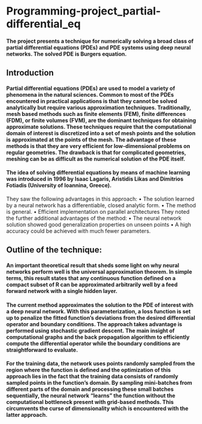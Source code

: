 # Programming-project_partial-differential_eq

#### The project presents a technique for numerically solving a broad class of partial differential equations (PDEs) and PDE systems using deep neural networks. The solved PDE is Burgers equation.

## Introduction
#### Partial differential equations (PDEs) are used to model a variety of phenomena in the natural sciences. Common to most of the PDEs encountered in practical applications is that they cannot be solved analytically but require various approximation techniques. Traditionally, mesh based methods such as finite elements (FEM), finite differences (FDM), or finite volumes (FVM), are the dominant techniques for obtaining approximate solutions. These techniques require that the computational domain of interest is discretized into a set of mesh points and the solution is approximated at the points of the mesh. The advantage of these methods is that they are very efficient for low-dimensional problems on regular geometries. The drawback is that for complicated geometries, meshing can be as difficult as the numerical solution of the PDE itself.  

#### The idea of solving differential equations by means of machine learning was introduced in 1996 by Isaac Lagaris, Aristidis Likas and Dimitrios Fotiadis (University of Ioannina, Greece).
They saw the following advantages in this approach: 
•	The solution learned by a neural network has a differentiable, closed analytic form.
•	The method is general.
•	Efficient implementation on parallel architectures 
They noted the further additional advantages of the method: 
•	The neural network solution showed good generalization properties on unseen points
•	A high accuracy could be achieved with much fewer parameters.

## Outline of the technique:

#### An important theoretical result that sheds some light on why neural networks perform well is the universal approximation theorem. In simple terms, this result states that any continuous function defined on a compact subset of R can be approximated arbitrarily well by a feed forward network with a single hidden layer. 
#### The current method approximates the solution to the PDE of interest with a deep neural network. With this parameterization, a loss function is set up to penalize the fitted function’s deviations from the desired differential operator and boundary conditions. The approach takes advantage is performed using stochastic gradient descent. The main insight of computational graphs and the back propagation algorithm to efficiently compute the differential operator while the boundary conditions are straightforward to evaluate. 
#### For the training data, the network uses points randomly sampled from the region where the function is defined and the optimization of this approach lies in the fact that the training data consists of randomly sampled points in the function’s domain. By sampling mini-batches from different parts of the domain and processing these small batches sequentially, the neural network “learns” the function without the computational bottleneck present with grid-based methods. This circumvents the curse of dimensionality which is encountered with the latter approach.

